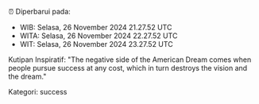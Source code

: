 ⏰ Diperbarui pada:
- WIB: Selasa, 26 November 2024 21.27.52 UTC
- WITA: Selasa, 26 November 2024 22.27.52 UTC
- WIT: Selasa, 26 November 2024 23.27.52 UTC

Kutipan Inspiratif:
"The negative side of the American Dream comes when people pursue success at any cost, which in turn destroys the vision and the dream."


Kategori: success

